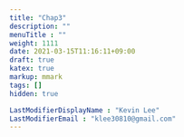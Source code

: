 ```yaml
---
title: "Chap3"
description: ""
menuTitle : ""
weight: 1111
date: 2021-03-15T11:16:11+09:00
draft: true
katex: true
markup: mmark
tags: []
hidden: true

LastModifierDisplayName : "Kevin Lee"
LastModifierEmail : "klee30810@gmail.com"
---
```


